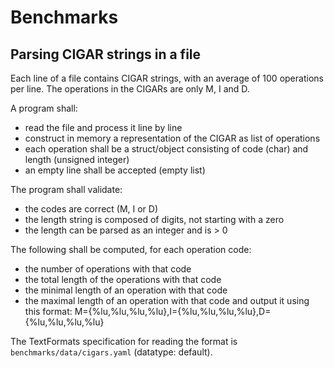 # Benchmarks

## Parsing CIGAR strings in a file

Each line of a file contains CIGAR strings, with an average of 100 operations
per line.  The operations in the CIGARs are only M, I and D.

A program shall:
- read the file and process it line by line
- construct in memory a representation of the CIGAR as list of operations
- each operation shall be a struct/object consisting of
  code (char) and length (unsigned integer)
- an empty line shall be accepted (empty list)

The program shall validate:
- the codes are correct (M, I or D)
- the length string is composed of digits, not starting with a zero
- the length can be parsed as an integer and is > 0

The following shall be computed, for each operation code:
- the number of operations with that code
- the total length of the operations with that code
- the minimal length of an operation with that code
- the maximal length of an operation with that code
and output it using this format:
M={%lu,%lu,%lu,%lu},I={%lu,%lu,%lu,%lu},D={%lu,%lu,%lu,%lu}

The TextFormats specification for reading the format is
`benchmarks/data/cigars.yaml` (datatype: default).
